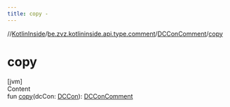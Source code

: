 ```yaml
---
title: copy -
---
```

//[KotlinInside](../../index.md)/[be.zvz.kotlininside.api.type.comment](../index.md)/[DCConComment](index.md)/[copy](copy.md)



# copy  
[jvm]  
Content  
fun [copy](copy.md)(dcCon: [DCCon](../../be.zvz.kotlininside.api.type/-d-c-con/index.md)): [DCConComment](index.md)  



